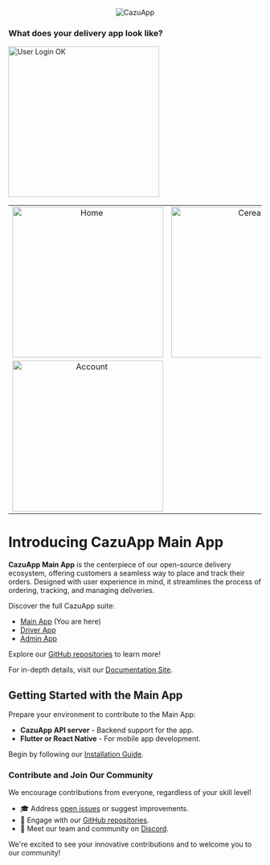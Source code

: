 <p align="center">
  <img src="https://www.cazuapp.dev/assets/images/logo.png" alt="CazuApp">
</p>


### What does your delivery app look like?

<table style="border:0px solid white;">
    <tr style="border: 0px;">
    <td align="center" style="border:0px;">
      <img src="https://www.cazuapp.dev/assets/images/all/home.png" width="300" alt="Home">
    </td>
    <td align="center" style="border:0px;">
      <img src="https://www.cazuapp.dev/assets/images/all/cereal_3.png" width="300" alt="Cereal">
    </td>
  </tr>
  <tr style="border:0px; >
    <td align="center" style="border:0px" >
      <img src="https://www.cazuapp.dev/assets/images/all/user_login_ok.png" width="300" alt="User Login OK">
    </td>
    <td align="center" style="border:0px;">
      <img src="https://www.cazuapp.dev/assets/images/all/account.png" width="300" alt="Account">
    </td>
  </tr>
</table>

# Introducing CazuApp Main App

**CazuApp Main App** is the centerpiece of our open-source delivery ecosystem, offering customers a seamless way to place and track their orders. Designed with user experience in mind, it streamlines the process of ordering, tracking, and managing deliveries.

Discover the full CazuApp suite:
- [Main App](https://github.com/cazuapp/main-app) (You are here)
- [Driver App](https://github.com/cazuapp/driver-app)
- [Admin App](https://github.com/cazuapp/admin-app)

Explore our [GitHub repositories](https://github.com/cazuapp) to learn more!

For in-depth details, visit our [Documentation Site](https://docs.cazuapp.dev/).

## Getting Started with the Main App

Prepare your environment to contribute to the Main App:

- **CazuApp API server** - Backend support for the app.
- **Flutter or React Native** - For mobile app development.

Begin by following our [Installation Guide](https://docs.cazuapp.dev/api/core_apps/main/install).

### Contribute and Join Our Community

We encourage contributions from everyone, regardless of your skill level!

- 🎓 Address [open issues](https://github.com/cazuapp/main-app/issues) or suggest improvements.
- 🌵 Engage with our [GitHub repositories](https://github.com/cazuapp).
- 💬 Meet our team and community on [Discord](https://discord.cazuapp.dev).

We're excited to see your innovative contributions and to welcome you to our community!
